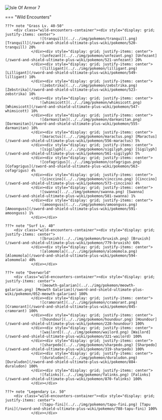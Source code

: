 <img src="../../img/routes/Isle Of Armor 7.png" alt="Isle Of Armor 7"/>

=== "Wild Encounters"


	???+ note "Grass Lv. 40-50"
		<div class="wild-encounters-container"><div style="display: grid; justify-items: center">
                    ![tranquill](../../img/pokemon/tranquill.png) [Tranquill](/sword-and-shield-ultimate-plus-wiki/pokemon/520-tranquill) 20%
                </div><div style="display: grid; justify-items: center">
                    ![unfezant](../../img/pokemon/unfezant.png) [Unfezant](/sword-and-shield-ultimate-plus-wiki/pokemon/521-unfezant) 20%
                </div><div style="display: grid; justify-items: center">
                    ![lilligant](../../img/pokemon/lilligant.png) [Lilligant](/sword-and-shield-ultimate-plus-wiki/pokemon/549-lilligant) 10%
                </div><div style="display: grid; justify-items: center">
                    ![zebstrika](../../img/pokemon/zebstrika.png) [Zebstrika](/sword-and-shield-ultimate-plus-wiki/pokemon/523-zebstrika) 10%
                </div><div style="display: grid; justify-items: center">
                    ![whimsicott](../../img/pokemon/whimsicott.png) [Whimsicott](/sword-and-shield-ultimate-plus-wiki/pokemon/547-whimsicott) 10%
                </div><div style="display: grid; justify-items: center">
                    ![darmanitan](../../img/pokemon/darmanitan.png) [Darmanitan](/sword-and-shield-ultimate-plus-wiki/pokemon/555-darmanitan) 10%
                </div><div style="display: grid; justify-items: center">
                    ![maractus](../../img/pokemon/maractus.png) [Maractus](/sword-and-shield-ultimate-plus-wiki/pokemon/556-maractus) 5%
                </div><div style="display: grid; justify-items: center">
                    ![sigilyph](../../img/pokemon/sigilyph.png) [Sigilyph](/sword-and-shield-ultimate-plus-wiki/pokemon/561-sigilyph) 5%
                </div><div style="display: grid; justify-items: center">
                    ![cofagrigus](../../img/pokemon/cofagrigus.png) [Cofagrigus](/sword-and-shield-ultimate-plus-wiki/pokemon/563-cofagrigus) 4%
                </div><div style="display: grid; justify-items: center">
                    ![cinccino](../../img/pokemon/cinccino.png) [Cinccino](/sword-and-shield-ultimate-plus-wiki/pokemon/573-cinccino) 4%
                </div><div style="display: grid; justify-items: center">
                    ![swanna](../../img/pokemon/swanna.png) [Swanna](/sword-and-shield-ultimate-plus-wiki/pokemon/581-swanna) 1%
                </div><div style="display: grid; justify-items: center">
                    ![amoonguss](../../img/pokemon/amoonguss.png) [Amoonguss](/sword-and-shield-ultimate-plus-wiki/pokemon/591-amoonguss) 1%
                </div></div>

	???+ note "Surf Lv. 40"
		<div class="wild-encounters-container"><div style="display: grid; justify-items: center">
                    ![bruxish](../../img/pokemon/bruxish.png) [Bruxish](/sword-and-shield-ultimate-plus-wiki/pokemon/779-bruxish) 60%
                </div><div style="display: grid; justify-items: center">
                    ![alomomola](../../img/pokemon/alomomola.png) [Alomomola](/sword-and-shield-ultimate-plus-wiki/pokemon/594-alomomola) 40%
                </div></div>

	???+ note "Overworld"
		<div class="wild-encounters-container"><div style="display: grid; justify-items: center">
                    ![meowth-galarian](../../img/pokemon/meowth-galarian.png) [Meowth Galarian](/sword-and-shield-ultimate-plus-wiki/pokemon/052-meowth-galarian) 100%
                </div><div style="display: grid; justify-items: center">
                    ![cramorant](../../img/pokemon/cramorant.png) [Cramorant](/sword-and-shield-ultimate-plus-wiki/pokemon/845-cramorant) 100%
                </div><div style="display: grid; justify-items: center">
                    ![houndour](../../img/pokemon/houndour.png) [Houndour](/sword-and-shield-ultimate-plus-wiki/pokemon/228-houndour) 100%
                </div><div style="display: grid; justify-items: center">
                    ![wailord](../../img/pokemon/wailord.png) [Wailord](/sword-and-shield-ultimate-plus-wiki/pokemon/321-wailord) 100%
                </div><div style="display: grid; justify-items: center">
                    ![sharpedo](../../img/pokemon/sharpedo.png) [Sharpedo](/sword-and-shield-ultimate-plus-wiki/pokemon/319-sharpedo) 100%
                </div><div style="display: grid; justify-items: center">
                    ![duraludon](../../img/pokemon/duraludon.png) [Duraludon](/sword-and-shield-ultimate-plus-wiki/pokemon/884-duraludon) 100%
                </div><div style="display: grid; justify-items: center">
                    ![falinks](../../img/pokemon/falinks.png) [Falinks](/sword-and-shield-ultimate-plus-wiki/pokemon/870-falinks) 100%
                </div></div>

	???+ note "Legendary Lv. 50"
		<div class="wild-encounters-container"><div style="display: grid; justify-items: center">
                    ![tapu-fini](../../img/pokemon/tapu-fini.png) [Tapu Fini](/sword-and-shield-ultimate-plus-wiki/pokemon/788-tapu-fini) 100%
                </div></div>



